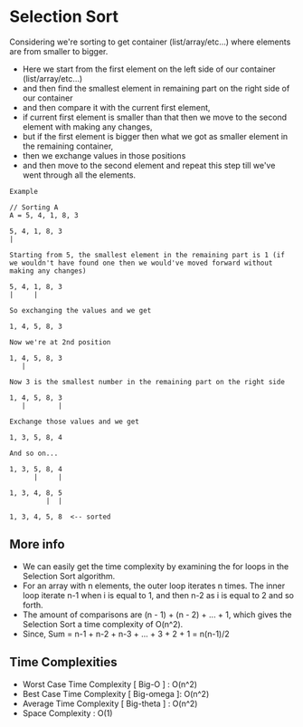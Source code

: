 # Selection Sort

Considering we're sorting to get container (list/array/etc...) where elements are from smaller to bigger.

- Here we start from the first element on the left side of our container (list/array/etc...)
- and then find the smallest element in remaining part on the right side of our container
- and then compare it with the current first element,
- if current first element is smaller than that then we move to the second element with making any changes,
- but if the first element is bigger then what we got as smaller element in the remaining container,
- then we exchange values in those positions
- and then move to the second element and repeat this step till we've went through all the elements.

```text
Example

// Sorting A
A = 5, 4, 1, 8, 3

5, 4, 1, 8, 3
|

Starting from 5, the smallest element in the remaining part is 1 (if we wouldn't have found one then we would've moved forward without making any changes)

5, 4, 1, 8, 3
|     |

So exchanging the values and we get

1, 4, 5, 8, 3

Now we're at 2nd position

1, 4, 5, 8, 3
   |

Now 3 is the smallest number in the remaining part on the right side

1, 4, 5, 8, 3
   |        |

Exchange those values and we get

1, 3, 5, 8, 4

And so on...

1, 3, 5, 8, 4
      |     |

1, 3, 4, 8, 5
         |  |

1, 3, 4, 5, 8  <-- sorted
```

## More info

- We can easily get the time complexity by examining the for loops in the Selection Sort algorithm.
- For an array with n elements, the outer loop iterates n times. The inner loop iterate n-1 when i is equal to 1, and then n-2 as i is equal to 2 and so forth.
- The amount of comparisons are (n - 1) + (n - 2) + ... + 1, which gives the Selection Sort a time complexity of O(n^2).
- Since, Sum = n-1 + n-2 + n-3 + ... + 3 + 2 + 1 = n(n-1)/2

## Time Complexities

- Worst Case Time Complexity [ Big-O ] : O(n^2)
- Best Case Time Complexity [ Big-omega ]: O(n^2)
- Average Time Complexity [ Big-theta ] : O(n^2)
- Space Complexity : O(1)
